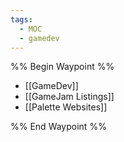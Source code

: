 ```yaml
---
tags:
  - MOC
  - gamedev
---
```


%% Begin Waypoint %%
- [[GameDev]]
- [[GameJam Listings]]
- [[Palette Websites]]

%% End Waypoint %%
